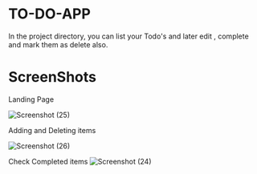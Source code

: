 # TO-DO-APP

In the project directory, you can list your Todo's and later edit , complete and mark them as delete also.
# ScreenShots

Landing Page

![Screenshot (25)](https://user-images.githubusercontent.com/71480401/112279193-a75a3280-8ca9-11eb-816b-5a8514bd29ea.png)

Adding and Deleting items

![Screenshot (26)](https://user-images.githubusercontent.com/71480401/112279213-acb77d00-8ca9-11eb-88fd-5aad03a9eebe.png)

Check Completed items
![Screenshot (24)](https://user-images.githubusercontent.com/71480401/112279227-b0e39a80-8ca9-11eb-9909-8db5f08a2ee7.png)
